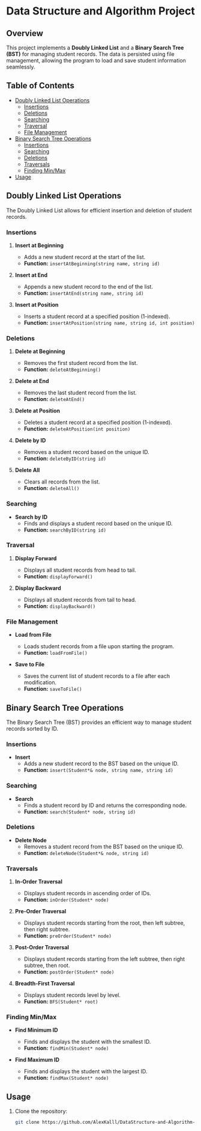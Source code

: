 # Data Structure and Algorithm Project

## Overview

This project implements a **Doubly Linked List** and a **Binary Search Tree (BST)** for managing student records. The data is persisted using file management, allowing the program to load and save student information seamlessly.

## Table of Contents

- [Doubly Linked List Operations](#doubly-linked-list-operations)
  - [Insertions](#insertions)
  - [Deletions](#deletions)
  - [Searching](#searching)
  - [Traversal](#traversal)
  - [File Management](#file-management)
- [Binary Search Tree Operations](#binary-search-tree-operations)
  - [Insertions](#insertions-1)
  - [Searching](#searching-1)
  - [Deletions](#deletions-1)
  - [Traversals](#traversals)
  - [Finding Min/Max](#finding-minmax)
- [Usage](#usage)

## Doubly Linked List Operations

The Doubly Linked List allows for efficient insertion and deletion of student records.

### Insertions

1. **Insert at Beginning**
   - Adds a new student record at the start of the list.
   - **Function:** `insertAtBeginning(string name, string id)`

2. **Insert at End**
   - Appends a new student record to the end of the list.
   - **Function:** `insertAtEnd(string name, string id)`

3. **Insert at Position**
   - Inserts a student record at a specified position (1-indexed).
   - **Function:** `insertAtPosition(string name, string id, int position)`

### Deletions

1. **Delete at Beginning**
   - Removes the first student record from the list.
   - **Function:** `deleteAtBeginning()`

2. **Delete at End**
   - Removes the last student record from the list.
   - **Function:** `deleteAtEnd()`

3. **Delete at Position**
   - Deletes a student record at a specified position (1-indexed).
   - **Function:** `deleteAtPosition(int position)`

4. **Delete by ID**
   - Removes a student record based on the unique ID.
   - **Function:** `deleteByID(string id)`

5. **Delete All**
   - Clears all records from the list.
   - **Function:** `deleteAll()`

### Searching

- **Search by ID**
  - Finds and displays a student record based on the unique ID.
  - **Function:** `searchByID(string id)`

### Traversal

1. **Display Forward**
   - Displays all student records from head to tail.
   - **Function:** `displayForward()`

2. **Display Backward**
   - Displays all student records from tail to head.
   - **Function:** `displayBackward()`

### File Management

- **Load from File**
  - Loads student records from a file upon starting the program.
  - **Function:** `loadFromFile()`

- **Save to File**
  - Saves the current list of student records to a file after each modification.
  - **Function:** `saveToFile()`

## Binary Search Tree Operations

The Binary Search Tree (BST) provides an efficient way to manage student records sorted by ID.

### Insertions

- **Insert**
  - Adds a new student record to the BST based on the unique ID.
  - **Function:** `insert(Student*& node, string name, string id)`

### Searching

- **Search**
  - Finds a student record by ID and returns the corresponding node.
  - **Function:** `search(Student* node, string id)`

### Deletions

- **Delete Node**
  - Removes a student record from the BST based on the unique ID.
  - **Function:** `deleteNode(Student*& node, string id)`

### Traversals

1. **In-Order Traversal**
   - Displays student records in ascending order of IDs.
   - **Function:** `inOrder(Student* node)`

2. **Pre-Order Traversal**
   - Displays student records starting from the root, then left subtree, then right subtree.
   - **Function:** `preOrder(Student* node)`

3. **Post-Order Traversal**
   - Displays student records starting from the left subtree, then right subtree, then root.
   - **Function:** `postOrder(Student* node)`

4. **Breadth-First Traversal**
   - Displays student records level by level.
   - **Function:** `BFS(Student* root)`

### Finding Min/Max

- **Find Minimum ID**
  - Finds and displays the student with the smallest ID.
  - **Function:** `findMin(Student* node)`

- **Find Maximum ID**
  - Finds and displays the student with the largest ID.
  - **Function:** `findMax(Student* node)`

## Usage

1. Clone the repository:
   ```bash
   git clone https://github.com/AlexKalll/DataStructure-and-Algorithm-Project
